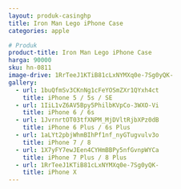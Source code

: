 ```yaml
---
layout: produk-casinghp
title: Iron Man Lego iPhone Case
categories: apple

# Produk
product-title: Iron Man Lego iPhone Case
harga: 90000
sku: hn-0811
image-drive: 1RrTeeJ1KTiB81cLxNYMXq0e-7Sg0yQK-
gallery:
  - url: 1buQfmSv3CKnNg1cFeYOSmZXr1QYxh4ct
    title: iPhone 5 / 5s / SE
  - url: 1IiL1vZ6AV5Bpy5PhilbKVpCo-3WXO-Vi
    title: iPhone 6 / 6s
  - url: 1JvrnrtOT03tfXNPM_MjDVltRjbXPz0dB
    title: iPhone 6 Plus / 6s Plus
  - url: 1aLYt2pbjWhmBIhPf1nf_nyGTugvulv3o
    title: iPhone 7 / 8
  - url: 1X7yFY7ewJEen4CYHmBBPy5nfGvnpWYCa
    title: iPhone 7 Plus / 8 Plus
  - url: 1RrTeeJ1KTiB81cLxNYMXq0e-7Sg0yQK-
    title: iPhone X
---
```

